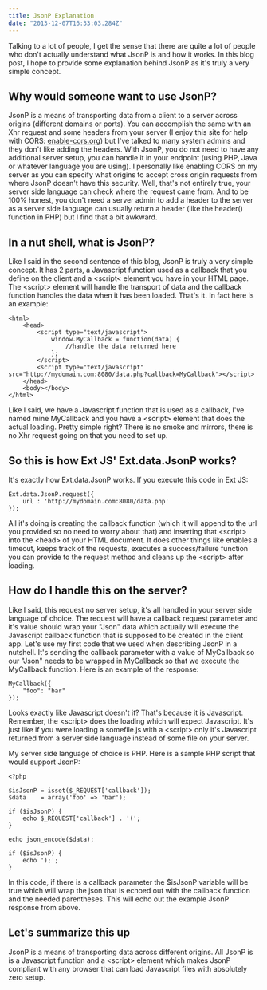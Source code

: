 ```yaml
---
title: JsonP Explanation
date: "2013-12-07T16:33:03.284Z"
---
```


Talking to a lot of people, I get the sense that there are quite a lot of people who don't actually understand what JsonP is and how it works. In this blog post, I hope to provide some explanation behind JsonP as it's truly a very simple concept.

## Why would someone want to use JsonP?

JsonP is a means of transporting data from a client to a server across origins (different domains or ports). You can accomplish the same with an Xhr request and some headers from your server (I enjoy this site for help with CORS: <a href="http://enable-cors.org/" target="_blank">enable-cors.org</a>) but I've talked to many system admins and they don't like adding the headers. With JsonP, you do not need to have any additional server setup, you can handle it in your endpoint (using PHP, Java or whatever language you are using). I personally like enabling CORS on my server as you can specify what origins to accept cross origin requests from where JsonP doesn't have this security. Well, that's not entirely true, your server side language can check where the request came from. And to be 100% honest, you don't need a server admin to add a header to the server as a server side language can usually return a header (like the header() function in PHP) but I find that a bit awkward.

## In a nut shell, what is JsonP?

Like I said in the second sentence of this blog, JsonP is truly a very simple concept. It has 2 parts, a Javascript function used as a callback that you define on the client and a &#60;script&#60; element you have in your HTML page. The &#60;script&#62; element will handle the transport of data and the callback function handles the data when it has been loaded. That's it. In fact here is an example:

    <html>
        <head>
            <script type="text/javascript">
                window.MyCallback = function(data) {
                    //handle the data returned here
                };
            </script>
        	<script type="text/javascript" src="http://mydomain.com:8080/data.php?callback=MyCallback"></script>
        </head>
        <body></body>
    </html>

Like I said, we have a Javascript function that is used as a callback, I've named mine MyCallback and you have a &#60;script&#62; element that does the actual loading. Pretty simple right? There is no smoke and mirrors, there is no Xhr request going on that you need to set up.

## So this is how Ext JS' Ext.data.JsonP works?

It's exactly how Ext.data.JsonP works. If you execute this code in Ext JS:

    Ext.data.JsonP.request({
        url : 'http://mydomain.com:8080/data.php'
    });

All it's doing is creating the callback function (which it will append to the url you provided so no need to worry about that) and inserting that &#60;script&#62; into the &#60;head&#62; of your HTML document. It does other things like enables a timeout, keeps track of the requests, executes a success/failure function you can provide to the request method and cleans up the &#60;script&#62; after loading.

## How do I handle this on the server?

Like I said, this request no server setup, it's all handled in your server side language of choice. The request will have a callback request parameter and it's value should wrap your "Json" data which actually will execute the Javascript callback function that is supposed to be created in the client app. Let's use my first code that we used when describing JsonP in a nutshell. It's sending the callback parameter with a value of MyCallback so our "Json" needs to be wrapped in MyCallback so that we execute the MyCallback function. Here is an example of the response:

    MyCallback({
        "foo": "bar"
    });

Looks exactly like Javascript doesn't it? That's because it is Javascript. Remember, the &#60;script&#62; does the loading which will expect Javascript. It's just like if you were loading a somefile.js with a &#60;script&#62; only it's Javascript returned from a server side language instead of some file on your server.

My server side language of choice is PHP. Here is a sample PHP script that would support JsonP:

    <?php

    $isJsonP = isset($_REQUEST['callback']);
    $data    = array('foo' => 'bar');

    if ($isJsonP) {
        echo $_REQUEST['callback'] . '(';
    }

    echo json_encode($data);

    if ($isJsonP) {
        echo ');';
    }

In this code, if there is a callback parameter the $isJsonP variable will be true which will wrap the json that is echoed out with the callback function and the needed parentheses. This will echo out the example JsonP response from above.

## Let's summarize this up

JsonP is a means of transporting data across different origins. All JsonP is is a Javascript function and a &#60;script&#62; element which makes JsonP compliant with any browser that can load Javascript files with absolutely zero setup.
